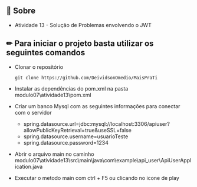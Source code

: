 ## 📌 Sobre

- Atividade 13 - Solução de Problemas envolvendo o JWT

## ✏ Para iniciar o projeto basta utilizar os seguintes comandos

- Clonar o repositório
    <pre><code>git clone https://github.com/DeividsonOmedio/MaisPraTi</code></pre>

- Instalar as dependências do pom.xml na pasta modulo07\atividade13\pom.xml

- Criar um banco Mysql com as seguintes informações para conectar com o servidor
  - spring.datasource.url=jdbc:mysql://localhost:3306/apiuser?allowPublicKeyRetrieval=true&useSSL=false
  - spring.datasource.username=usuarioTeste
  - spring.datasource.password=1234

- Abrir o arquivo main no caminho modulo07\atividade13\src\main\java\com\example\api_user\ApiUserApplication.java

- Executar o metodo main com ctrl + F5 ou clicando no icone de play
